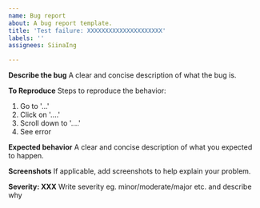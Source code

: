 ```yaml
---
name: Bug report
about: A bug report template.
title: 'Test failure: XXXXXXXXXXXXXXXXXXXXX'
labels: ''
assignees: SiinaIng

---
```


**Describe the bug**
A clear and concise description of what the bug is.

**To Reproduce**
Steps to reproduce the behavior:
1. Go to '...'
2. Click on '....'
3. Scroll down to '....'
4. See error

**Expected behavior**
A clear and concise description of what you expected to happen.

**Screenshots**
If applicable, add screenshots to help explain your problem.

**Severity: XXX**
Write severity eg. minor/moderate/major etc. and describe why
